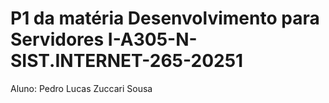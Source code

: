 # P1 da matéria Desenvolvimento para Servidores I-A305-N-SIST.INTERNET-265-20251
Aluno: Pedro Lucas Zuccari Sousa
